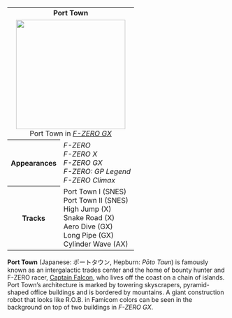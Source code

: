 <table align="right">
  <tr>
    <td colspan="2" align="center">
      <b>Port Town</b>
    </td>
    </tr>
    <tr>
      <td colspan="2" align="center">
        <img src="https://i.ibb.co/bMCQ09n1/Port-Town-F-ZERO-GX.png" width="250px"><br>Port Town in <i><a href="FZERO-GX">F-ZERO GX</a></i>
      </td>
    </tr>
    <tr>
      <th>Appearances</th>
      <td><i>F-ZERO</i> <br/> <i>F-ZERO X</i> <br/> <i>F-ZERO GX</i> <br/> <i>F-ZERO: GP Legend</i> <br/> <i>F-ZERO Climax</i></td>
    </tr>
    <tr>
      <th>Tracks</th>
      <td>Port Town I (SNES) <br/> Port Town II (SNES) <br/> High Jump (X) <br/> Snake Road (X) <br/> Aero Dive (GX) <br/> Long Pipe (GX) <br/> Cylinder Wave (AX)</td>
    </tr>
</table>

**Port Town** (Japanese: <span lang="ja">ポートタウン</span>, Hepburn: _Pōto Taun_) is famously known as an intergalactic trades center and the home of bounty hunter and F-ZERO racer, [Captain Falcon](Nintendo/Captain-Falcon), who lives off the coast on a chain of islands. Port Town’s architecture is marked by towering skyscrapers, pyramid-shaped office buildings and is bordered by mountains. A giant construction robot that looks like R.O.B. in Famicom colors can be seen in the background on top of two buildings in _F-ZERO GX_.
